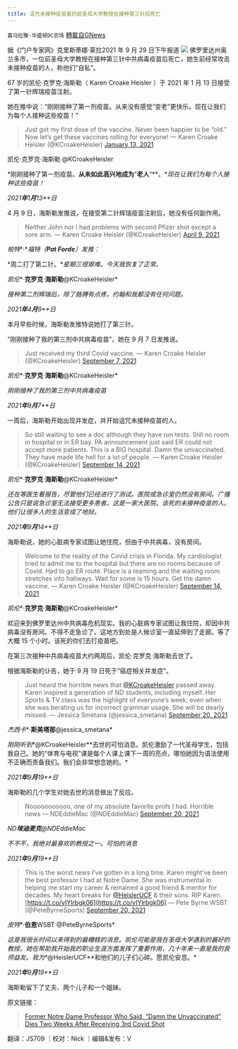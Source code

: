 ```yaml
---
title: 诅咒未接种疫苗者的前圣母大学教授在接种第三针后死亡
---
```

`喜马拉雅-华盛顿DC农场` [轉載自GNews](https://gnews.org/zh-hans/1566352/)

据《门户专家网》克里斯蒂娜·莱拉2021 年 9 月 29 日下午报道
![](https://assets.gnews.org/wp-content/uploads/2021/10/3rd_adobespark.png)
佛罗里达州奥兰多市，一位前圣母大学教授在接种第三针中共病毒疫苗后死亡，她生前经常攻击未接种疫苗的人，称他们“自私”。

67 岁的凯伦·克罗克·海斯勒（ Karen Croake Heisler ）于 2021 年 1 月 13 日接受了第一针辉瑞疫苗注射。

她在推中说：“刚刚接种了第一剂疫苗。从来没有感觉“变老”更快乐。现在让我们为每个人接种这些疫苗！”



> Just got my first dose of the vaccine. Never been happier to be “old.” Now let’s get these vaccines rolling for everyone!
> — Karen Croake Heisler (@KCroakeHeisler) [January 13, 2021](https://twitter.com/KCroakeHeisler/status/1349444225507749888?ref_src=twsrc%5Etfw)



凯伦·克罗克·海斯勒 @KCroakeHeisler

*刚刚接种了第一剂疫苗。**从未如此高兴地成为**“**老人**“**。**现在让我们为每个人接种这些疫苗！*

*2021**年**1**月**13**日*

4 月 9 日，海斯勒发推说，在接受第二针辉瑞疫苗注射后，她没有任何副作用。



> Neither John nor I had problems with second Pfizer shot except a sore arm.
> — Karen Croake Heisler (@KCroakeHeisler) [April 9, 2021](https://twitter.com/KCroakeHeisler/status/1380486169356554245?ref_src=twsrc%5Etfw)



*帕特**·**福特（**Pat Forde**）发推：*

*周二打了第二针。**星期三很艰难。今天我恢复了正常。*

*凯伦**·**克罗克**·**海斯勒**@KCroakeHeisler*

*接种第二剂辉瑞后，除了胳膊有点疼，约翰和我都没有任何问题。*

*2021**年**4**月**9**日*

本月早些时候，海斯勒发推特说她打了第三针。

“刚刚接种了我的第三剂中共病毒疫苗”，她在 9 月 7 日发推说。



> Just received my third Covid vaccine.
> — Karen Croake Heisler (@KCroakeHeisler) [September 7, 2021](https://twitter.com/KCroakeHeisler/status/1435335040397979651?ref_src=twsrc%5Etfw)



*凯伦**·**克罗克**·**海斯勒**@KCroakeHeisler*

*刚刚接种了我的第三剂中共病毒疫苗*

*2021**年**9**月**7**日*

一周后，海斯勒开始出现并发症，并开始诅咒未接种疫苗的人。



> So still waiting to see a doc although they have run tests. Still no room in hospital or in ER bay. PA announcement just said ER could not accept more patients. This is a BIG hospital. Damn the unvaccinated. They have made life hell for a lot of people.
> — Karen Croake Heisler (@KCroakeHeisler) [September 14, 2021](https://twitter.com/KCroakeHeisler/status/1437880281873199107?ref_src=twsrc%5Etfw)



*凯伦**·**克罗克**·**海斯勒**@KCroakeHeisler*

*还在等医生看报告，尽管他们已经进行了测试。医院或急诊室仍然没有房间。广播公告只是说急诊室无法接受更多患者。这是一家大医院。该死的未接种疫苗的人。他们让很多人的生活变成了地狱。*

*2021**年**9**月**14**日*

海斯勒说，她的心脏病专家试图让她住院，但由于中共病毒，没有房间。



> Welcome to the reality of the Covid crisis in Florida. My cardiologist tried to admit me to the hospital but there are no rooms because of Covid. Had to go ER route. Place is a teaming and the waiting room stretches into hallways. Wait for some is 15 hours. Get the damn vaccine.
> — Karen Croake Heisler (@KCroakeHeisler) [September 14, 2021](https://twitter.com/KCroakeHeisler/status/1437830488878731264?ref_src=twsrc%5Etfw)



*凯伦**·**克罗克**·**海斯勒**@KCroakeHeisler*

欢迎来到佛罗里达州中共病毒危机现实。我的心脏病专家试图让我住院，却因中共病毒没有房间。不得不走急诊了。这地方到处是人候诊室一直延伸到了走廊。等了大概 15 个小时。该死的你们去打疫苗吧。

在第三次接种中共病毒疫苗大约两周后，凯伦·克罗克·海斯勒去世了。

根据海斯勒的讣告，她于 9 月 19 日死于“癌症相关并发症”。



> Just heard the horrible news that [@KCroakeHeisler](https://twitter.com/KCroakeHeisler?ref_src=twsrc%5Etfw) passed away. Karen inspired a generation of ND students, including myself. Her Sports & TV class was the highlight of everyone’s week, even when she was berating us for incorrect grammar usage. She will be dearly missed.
> — Jessica Smetana (@jessica\_smetana) [September 20, 2021](https://twitter.com/jessica_smetana/status/1439747534579290112?ref_src=twsrc%5Etfw)



*杰西卡**·**斯美塔那**@jessica\_smetana*

*刚刚听到**@KCroakeHeisler**去世的可怕消息。凯伦激励了一代圣母学生，包括我自己。她的“体育与电视”课是每个人课上课下一周的亮点，哪怕她因为语法使用不正确而责备我们。我们会非常想念她的。*

*2021**年**9**月**19**日*

海斯勒的几个学生对她去世的消息做出了反应。



> Nooooooooooo, one of my absolute favorite profs I had. Horrible news
> — NDEddieMac (@NDEddieMac) [September 20, 2021](https://twitter.com/NDEddieMac/status/1439748318591131656?ref_src=twsrc%5Etfw)



*ND**埃迪麦克**@NDEddieMac*

*不不不，我绝对最喜欢的教授之一。可怕的消息*

*2021**年**9**月**19**日*



> This is the worst news I’ve gotten in a long time. Karen might’ve been the best professor I had at Notre Dame. She was instrumental in helping me start my career & remained a good friend & mentor for decades. My heart breaks for [@HeislerUCF](https://twitter.com/HeislerUCF?ref_src=twsrc%5Etfw) & their sons. RIP Karen. [https://t.co/yIYlrbgk06](https://t.co/yIYlrbgk06)
> — Pete Byrne WSBT (@PeteByrneSports) [September 20, 2021](https://twitter.com/PeteByrneSports/status/1439755294922485761?ref_src=twsrc%5Etfw)



*皮特**·**伯恩**WSBT @PeteByrneSports*

*这是我很长时间以来得到的最糟糕的消息。凯伦可能是我在圣母大学遇到的最好的教授。她在帮助我开始我的职业生涯方面发挥了重要作用，几十年来一直是我的良师益友。我为**@HeislerUCF**和他们的儿子们心碎。愿凯伦安息。*

*2021**年**9**月**19**日*

海斯勒留下了丈夫、两个儿子和一个姐妹。

原文链接：



> [Former Notre Dame Professor Who Said, “Damn the Unvaccinated” Dies Two Weeks After Receiving 3rd Covid Shot](https://www.thegatewaypundit.com/2021/09/former-notre-dame-professor-said-damn-unvaccinated-dies-two-weeks-receiving-3rd-covid-shot/)



翻译：JS709 ｜校对：Nick ｜编辑&发布：V
